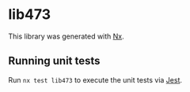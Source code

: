 # lib473

This library was generated with [Nx](https://nx.dev).

## Running unit tests

Run `nx test lib473` to execute the unit tests via [Jest](https://jestjs.io).
